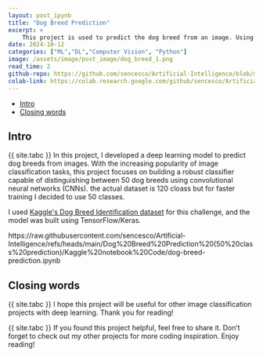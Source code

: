 ```yaml
---
layout: post_ipynb
title: "Dog Breed Prediction"
excerpt: >
    This project is used to predict the dog breed from an image. Using deep learning with a pretrained model's MobileNetV2 from Keras. For classification of dog breeds from 50 classes.
date: 2024-10-12
categories: ["ML","DL","Computer Vision", "Python"]
image: /assets/image/post_image/dog_breed_1.png
read_time: 2
github-repo: https://github.com/sencesco/Artificial-Intelligence/blob/main/Dog%20Breed%20Prediction%20(50%20class%20prediction)/Kaggle%20notebook%20Code/dog-breed-prediction.ipynb
colab-link: https://colab.research.google.com/github/sencesco/Artificial-Intelligence/blob/main/Dog%20Breed%20Prediction%20(50%20class%20prediction)/Kaggle%20notebook%20Code/dog-breed-prediction.ipynb
---
```


<div id="c-s-hlist">
    <ul>
        <li><a href="#Intro">Intro</a></li>
        <li><a href="#closing-words">Closing words</a></li>
    </ul>
</div>

## Intro
{{ site.tabc }} In this project, I developed a deep learning model to predict dog breeds from images. With the increasing popularity of image classification tasks, this project focuses on building a robust classifier capable of distinguishing between 50 dog breeds using convolutional neural networks (CNNs). the actual dataset is 120 cloass but for faster training I decided to use 50 classes.

I used <span class="post-content-link"><a href="https://www.kaggle.com/datasets/catherinehorng/dogbreedidfromcomp" target="_blank">Kaggle's Dog Breed Identification dataset</a></span>
for this challenge, and the model was built using TensorFlow/Keras.

<div id="app">
    <div id="notebook-content">
        https://raw.githubusercontent.com/sencesco/Artificial-Intelligence/refs/heads/main/Dog%20Breed%20Prediction%20(50%20class%20prediction)/Kaggle%20notebook%20Code/dog-breed-prediction.ipynb
    </div>
</div>

## Closing words
{{ site.tabc }} I hope this project will be useful for other image classification projects with deep learning. Thank you for reading!

{{ site.tabc }} If you found this project helpful, feel free to share it. Don’t forget to check out my other projects for more coding inspiration. Enjoy reading!
